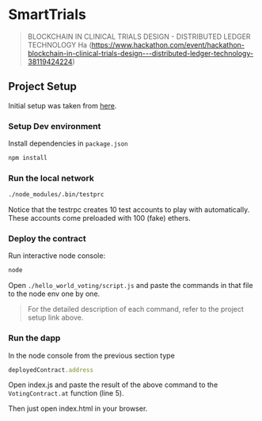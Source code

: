 # SmartTrials
> BLOCKCHAIN IN CLINICAL TRIALS DESIGN - DISTRIBUTED LEDGER TECHNOLOGY Ha
(https://www.hackathon.com/event/hackathon-blockchain-in-clinical-trials-design---distributed-ledger-technology-38119424224)

## Project Setup
Initial setup was taken from [here](https://medium.com/@mvmurthy/full-stack-hello-world-voting-ethereum-dapp-tutorial-part-1-40d2d0d807c2).

### Setup Dev environment
Install dependencies in `package.json`
```bash
npm install
```

### Run the local network
```bash
./node_modules/.bin/testprc
```
Notice that the testrpc creates 10 test accounts to play with automatically. These accounts come preloaded with 100 (fake) ethers.

### Deploy the contract
Run interactive node console:
```bash
node
```

Open `./hello_world_voting/script.js` and paste the commands in that file to the node env one by one.

> For the detailed description of each command, refer to the project setup link above.

### Run the dapp
In the node console from the previous section type
```javascript
deployedContract.address
```
Open index.js and paste the result of the above command to the `VotingContract.at` function (line 5).

Then just open index.html in your browser.


